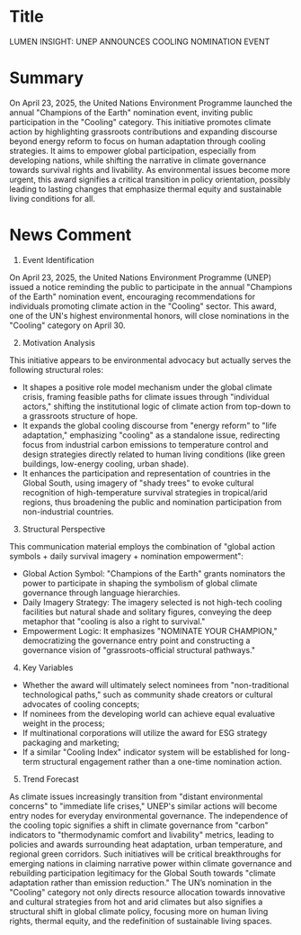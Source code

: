 # Title
LUMEN INSIGHT: UNEP ANNOUNCES COOLING NOMINATION EVENT

# Summary
On April 23, 2025, the United Nations Environment Programme launched the annual "Champions of the Earth" nomination event, inviting public participation in the "Cooling" category. This initiative promotes climate action by highlighting grassroots contributions and expanding discourse beyond energy reform to focus on human adaptation through cooling strategies. It aims to empower global participation, especially from developing nations, while shifting the narrative in climate governance towards survival rights and livability. As environmental issues become more urgent, this award signifies a critical transition in policy orientation, possibly leading to lasting changes that emphasize thermal equity and sustainable living conditions for all.

# News Comment
1. Event Identification

On April 23, 2025, the United Nations Environment Programme (UNEP) issued a notice reminding the public to participate in the annual "Champions of the Earth" nomination event, encouraging recommendations for individuals promoting climate action in the "Cooling" sector. This award, one of the UN's highest environmental honors, will close nominations in the "Cooling" category on April 30.

2. Motivation Analysis

This initiative appears to be environmental advocacy but actually serves the following structural roles:
- It shapes a positive role model mechanism under the global climate crisis, framing feasible paths for climate issues through "individual actors," shifting the institutional logic of climate action from top-down to a grassroots structure of hope.
- It expands the global cooling discourse from "energy reform" to "life adaptation," emphasizing "cooling" as a standalone issue, redirecting focus from industrial carbon emissions to temperature control and design strategies directly related to human living conditions (like green buildings, low-energy cooling, urban shade).
- It enhances the participation and representation of countries in the Global South, using imagery of "shady trees" to evoke cultural recognition of high-temperature survival strategies in tropical/arid regions, thus broadening the public and nomination participation from non-industrial countries.

3. Structural Perspective

This communication material employs the combination of "global action symbols + daily survival imagery + nomination empowerment":
- Global Action Symbol: "Champions of the Earth" grants nominators the power to participate in shaping the symbolism of global climate governance through language hierarchies.
- Daily Imagery Strategy: The imagery selected is not high-tech cooling facilities but natural shade and solitary figures, conveying the deep metaphor that "cooling is also a right to survival."
- Empowerment Logic: It emphasizes "NOMINATE YOUR CHAMPION," democratizing the governance entry point and constructing a governance vision of "grassroots-official structural pathways."

4. Key Variables
- Whether the award will ultimately select nominees from "non-traditional technological paths," such as community shade creators or cultural advocates of cooling concepts;
- If nominees from the developing world can achieve equal evaluative weight in the process;
- If multinational corporations will utilize the award for ESG strategy packaging and marketing;
- If a similar "Cooling Index" indicator system will be established for long-term structural engagement rather than a one-time nomination action.

5. Trend Forecast

As climate issues increasingly transition from "distant environmental concerns" to "immediate life crises," UNEP's similar actions will become entry nodes for everyday environmental governance. The independence of the cooling topic signifies a shift in climate governance from "carbon" indicators to "thermodynamic comfort and livability" metrics, leading to policies and awards surrounding heat adaptation, urban temperature, and regional green corridors. Such initiatives will be critical breakthroughs for emerging nations in claiming narrative power within climate governance and rebuilding participation legitimacy for the Global South towards "climate adaptation rather than emission reduction." The UN’s nomination in the "Cooling" category not only directs resource allocation towards innovative and cultural strategies from hot and arid climates but also signifies a structural shift in global climate policy, focusing more on human living rights, thermal equity, and the redefinition of sustainable living spaces.
